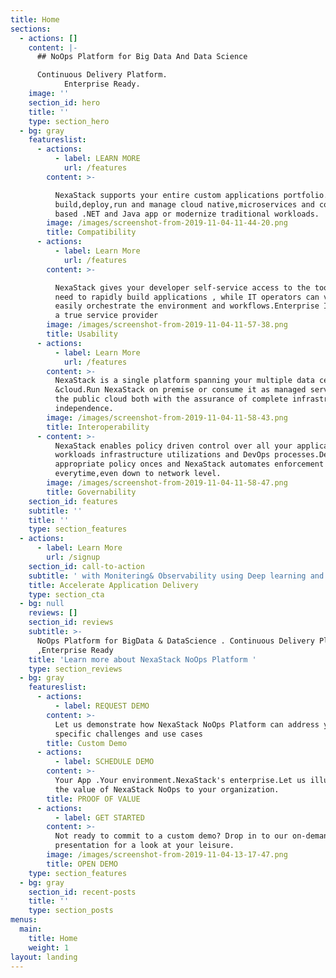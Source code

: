 ```yaml
---
title: Home
sections:
  - actions: []
    content: |-
      ## NoOps Platform for Big Data And Data Science

      Continuous Delivery Platform.
            Enterprise Ready.
    image: ''
    section_id: hero
    title: ''
    type: section_hero
  - bg: gray
    featureslist:
      - actions:
          - label: LEARN MORE
            url: /features
        content: >-

          NexaStack supports your entire custom applications portfolio.Rapidly
          build,deploy,run and manage cloud native,microservices and container
          based .NET and Java app or modernize traditional workloads.
        image: /images/screenshot-from-2019-11-04-11-44-20.png
        title: Compatibility
      - actions:
          - label: Learn More
            url: /features
        content: >-

          NexaStack gives your developer self-service access to the tools they
          need to rapidly build applications , while IT operators can very
          easily orchestrate the environment and workflows.Enterprise IT becomes
          a true service provider
        image: /images/screenshot-from-2019-11-04-11-57-38.png
        title: Usability
      - actions:
          - label: Learn More
            url: /features
        content: >-
          NexaStack is a single platform spanning your multiple data centers
          &cloud.Run NexaStack on premise or consume it as managed service on
          the public cloud both with the assurance of complete infrastructure
          independence.
        image: /images/screenshot-from-2019-11-04-11-58-43.png
        title: Interoperability
      - content: >-
          NexaStack enables policy driven control over all your application
          workloads infrastructure utilizations and DevOps processes.Define the
          appropriate policy onces and NexaStack automates enforcement
          everytime,even down to network level.
        image: /images/screenshot-from-2019-11-04-11-58-47.png
        title: Governability
    section_id: features
    subtitle: ''
    title: ''
    type: section_features
  - actions:
      - label: Learn More
        url: /signup
    section_id: call-to-action
    subtitle: ' with Monitering& Observability using Deep learning and AI'
    title: Accelerate Application Delivery
    type: section_cta
  - bg: null
    reviews: []
    section_id: reviews
    subtitle: >-
      NoOps Platform for BigData & DataScience . Continuous Delivery Platform
      ,Enterprise Ready
    title: 'Learn more about NexaStack NoOps Platform '
    type: section_reviews
  - bg: gray
    featureslist:
      - actions:
          - label: REQUEST DEMO
        content: >-
          Let us demonstrate how NexaStack NoOps Platform can address your
          specific challenges and use cases
        title: Custom Demo
      - actions:
          - label: SCHEDULE DEMO
        content: >-
          Your App .Your environment.NexaStack's enterprise.Let us illustrate
          the value of NexaStack NoOps to your organization.
        title: PROOF OF VALUE
      - actions:
          - label: GET STARTED
        content: >-
          Not ready to commit to a custom demo? Drop in to our on-demand
          presentation for a look at your leisure.
        image: /images/screenshot-from-2019-11-04-13-17-47.png
        title: OPEN DEMO
    type: section_features
  - bg: gray
    section_id: recent-posts
    title: ''
    type: section_posts
menus:
  main:
    title: Home
    weight: 1
layout: landing
---
```


